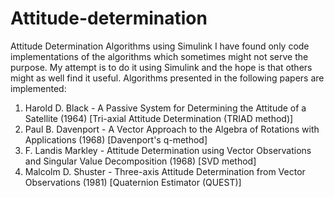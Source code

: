 # Attitude-determination
Attitude Determination Algorithms using Simulink
I have found only code implementations of the algorithms which sometimes might not serve the purpose. My attempt is to do it using Simulink and the hope is that others might as well find it useful.
Algorithms presented in the following papers are implemented:

1. Harold D. Black - A Passive System for Determining the Attitude of a Satellite (1964) [Tri-axial Attitude Determination (TRIAD method)]
2. Paul B. Davenport - A Vector Approach to the Algebra of Rotations with Applications (1968) [Davenport's q-method]
3. F. Landis Markley - Attitude Determination using Vector Observations and Singular Value Decomposition (1968) [SVD method]
4. Malcolm D. Shuster - Three-axis Attitude Determination from Vector Observations (1981) [Quaternion Estimator (QUEST)]
